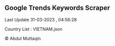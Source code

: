 

## Google Trends Keywords Scraper 
 
Last Update 31-03-2023 , 04:56:28

Country List :
VIETNAM.json



© Abdul Muttaqin 
